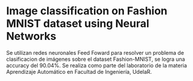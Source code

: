 # Image classification on Fashion MNIST dataset using Neural Networks

Se utilizan redes neuronales Feed Foward para resolver un problema de clasificacion de imágenes sobre el dataset Fashion-MNIST, se logra una accuracy del 90.04%.
Se realiza como parte del laboratorio de la materia Aprendizaje Automático en Facultad de Ingeniería, UdelaR.